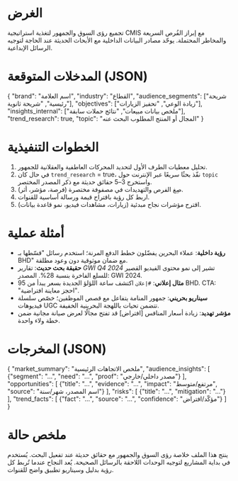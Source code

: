 # الغرض
تجميع رؤى السوق والجمهور لتغذية استراتيجية CMIS مع إبراز الفُرص السريعة والمخاطر المحتملة.
يوحّد مصادر البيانات الداخلية مع الأبحاث الحديثة عند الحاجة لتوجيه الرسائل الإبداعية.

# المدخلات المتوقعة (JSON)
{
  "brand": "اسم العلامة",
  "industry": "القطاع",
  "audience_segments": ["شريحة رئيسية", "شريحة ثانوية"],
  "objectives": ["زيادة الوعي", "تحفيز الزيارات"],
  "insights_internal": ["ملخص بيانات مبيعات", "نتائج حملات سابقة"],
  "trend_research": true,
  "topic": "المجال أو المنتج المطلوب البحث عنه"
}

# الخطوات التنفيذية
1. تحليل معطيات الطرف الأول لتحديد المحركات العاطفية والعقلانية للجمهور.
2. في حال كان `trend_research` = true، نفّذ بحثًا سريعًا عبر الإنترنت حول `topic` واستخرج 3–5 حقائق حديثة مع ذكر المصدر المختصر.
3. صِغ الفرص والتهديدات في مصفوفة مختصرة (فرصة، مؤشر، أثر).
4. اربط كل رؤية باقتراح قيمة ورسالة أساسية للقنوات.
5. اقترح مؤشرات نجاح مبدئية (زيارات، مشاهدات فيديو، نمو قاعدة بيانات).

# أمثلة عملية
- **رؤية داخلية**: عملاء البحرين يفضّلون خطط الدفع المرنة؛ استخدم رسائل "قسّطها بـ BHD" مع ضمان موثوقية دون وعود مطلقة.
- **حقيقة بحث حديث**: تقارير *GWI Q4 2024* تشير إلى نمو محتوى الفيديو القصير للسلع الفاخرة بنسبة 28%. المصدر: GWI 2024.
- **مثال إعلاني**: `#إعلان` اكتشف ساعة اللؤلؤ الجديدة بسعر يبدأ من 95 BHD. CTA: "احجز معاينة افتراضية".
- **سيناريو بحريني**: جمهور المنامة يتفاعل مع قصص الموظفين؛ خصّص سلسلة فيديوهات UGC تتضمن تحيات باللهجة البحرينية الخفيفة.
- **مؤشر تهديد**: زيادة أسعار المنافس [افتراض] قد تفتح مجالًا لعرض صيانة مجانية ضمن خطة ولاء واحدة.

# المخرجات (JSON)
{
  "market_summary": "ملخص الاتجاهات الرئيسية",
  "audience_insights": [
    {"segment": "...", "need": "...", "proof": "مصدر داخلي/خارجي"}
  ],
  "opportunities": [
    {"title": "...", "evidence": "...", "impact": "مرتفع/متوسط", "source": "اسم المصدر، شهر/سنة"}
  ],
  "risks": [
    {"title": "...", "mitigation": "..."}
  ],
  "trend_facts": [
    {"fact": "...", "source": "...", "confidence": "مؤكّد/افتراض"}
  ]
}

# ملخص حالة
ينتج هذا الملف خلاصة رؤى السوق والجمهور مع حقائق حديثة عند تفعيل البحث.
يُستخدم في بداية المشاريع لتوجيه الوحدات اللاحقة بالرسائل الصحيحة.
يُعد النجاح عندما تُربط كل رؤية بدليل وسيناريو تطبيق واضح للقنوات.
